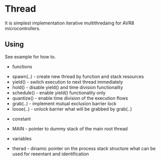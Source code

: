 # Thread

It is simplest implementation iterative multithredaing for AVR8 microcontrollers.

Using
-----

See example for how to.

* functions
- spawn(..)	- create new thread by function and stack resources
- yield()	- switch execution to next thread immediately
- hold()	- disable yield() and time division functionality
- schedule()	- enable yield() functionality only
- quantize()	- enable time division of the execution flows
- grab(..)	- implement mutual exclusion barrier lock
- loose(..)	- unlock barrier what will be grabbed by grab(..)

* constant
- MAIN		- pointer to dummy stack of the main root thread

* variables
- therad	- dinamic pointer on the process stack structure
		what can be used for reeentant and identification

